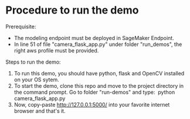 # Procedure to run the demo
Prerequisite:
- The modeling endpoint must be deployed in SageMaker Endpoint.
- In line 51 of file "camera_flask_app.py" under folder "run_demos", the right aws profile must be provided.

Steps to run the demo:
1. To run this demo, you should have python, flask and OpenCV installed on your OS sytem. 
2. To start the demo, clone this repo and move to the project directory in the command prompt. 
Go to folder "run-demos" and type: 
python camera_flask_app.py
3. Now, copy-paste http://127.0.0.1:5000/ into your favorite internet browser and that's it.